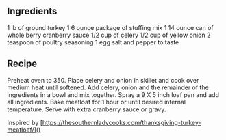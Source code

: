 ## Ingredients

1 lb of ground turkey
1 6 ounce package of stuffing mix
1 14 ounce can of whole berry cranberry sauce
1/2 cup of celery
1/2 cup of yellow onion
2 teaspoon of poultry seasoning
1 egg
salt and pepper to taste


## Recipe
Preheat oven to 350.
Place celery and onion in skillet and cook over medium heat until softened.
Add celery, onion and the remainder of the ingredients in a bowl and mix together.
Spray a 9 X 5 inch loaf pan and add all ingredients.
Bake meatloaf for 1 hour or until desired internal temperature.
Serve with extra cranberry sauce or gravy.

Inspired by
[https://thesouthernladycooks.com/thanksgiving-turkey-meatloaf/]()